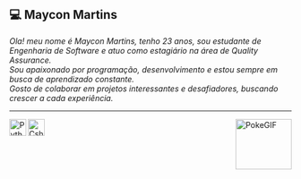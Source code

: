 ## 💻 Maycon Martins

*Ola! meu nome é Maycon Martins, tenho 23 anos, sou estudante de Engenharia de Software e atuo como estagiário na área de Quality Assurance.  
Sou apaixonado por programação, desenvolvimento e estou sempre em busca de aprendizado constante.  
Gosto de colaborar em projetos interessantes e desafiadores, buscando crescer a cada experiência.*

---
<div>
  <img align="left" alt="Python" height="30" width="30" src="https://cdn.jsdelivr.net/gh/devicons/devicon@latest/icons/python/python-original.svg" />
  <img align="left" alt="Csharp" height="30" width="30" src="https://cdn.jsdelivr.net/gh/devicons/devicon@latest/icons/csharp/csharp-original.svg" />
  <img align="right" alt="PokeGIF" height="90" width="100" src="https://media4.giphy.com/media/v1.Y2lkPTc5MGI3NjExbGRwcGFydnJqY2VidjRtYTNhNG9seW02Z2xwZ2FvZHR5NmVoMTRyaSZlcD12MV9pbnRlcm5hbF9naWZfYnlfaWQmY3Q9cw/9NO3yxexkKEzKfblSD/giphy.gif" />
</div>

